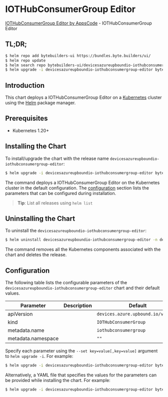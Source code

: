 # IOTHubConsumerGroup Editor

[IOTHubConsumerGroup Editor by AppsCode](https://byte.builders) - IOTHubConsumerGroup Editor

## TL;DR;

```bash
$ helm repo add bytebuilders-ui https://bundles.byte.builders/ui/
$ helm repo update
$ helm search repo bytebuilders-ui/devicesazureupboundio-iothubconsumergroup-editor --version=v0.4.18
$ helm upgrade -i devicesazureupboundio-iothubconsumergroup-editor bytebuilders-ui/devicesazureupboundio-iothubconsumergroup-editor -n default --create-namespace --version=v0.4.18
```

## Introduction

This chart deploys a IOTHubConsumerGroup Editor on a [Kubernetes](http://kubernetes.io) cluster using the [Helm](https://helm.sh) package manager.

## Prerequisites

- Kubernetes 1.20+

## Installing the Chart

To install/upgrade the chart with the release name `devicesazureupboundio-iothubconsumergroup-editor`:

```bash
$ helm upgrade -i devicesazureupboundio-iothubconsumergroup-editor bytebuilders-ui/devicesazureupboundio-iothubconsumergroup-editor -n default --create-namespace --version=v0.4.18
```

The command deploys a IOTHubConsumerGroup Editor on the Kubernetes cluster in the default configuration. The [configuration](#configuration) section lists the parameters that can be configured during installation.

> **Tip**: List all releases using `helm list`

## Uninstalling the Chart

To uninstall the `devicesazureupboundio-iothubconsumergroup-editor`:

```bash
$ helm uninstall devicesazureupboundio-iothubconsumergroup-editor -n default
```

The command removes all the Kubernetes components associated with the chart and deletes the release.

## Configuration

The following table lists the configurable parameters of the `devicesazureupboundio-iothubconsumergroup-editor` chart and their default values.

|     Parameter      | Description |                    Default                    |
|--------------------|-------------|-----------------------------------------------|
| apiVersion         |             | <code>devices.azure.upbound.io/v1beta1</code> |
| kind               |             | <code>IOTHubConsumerGroup</code>              |
| metadata.name      |             | <code>iothubconsumergroup</code>              |
| metadata.namespace |             | <code>""</code>                               |


Specify each parameter using the `--set key=value[,key=value]` argument to `helm upgrade -i`. For example:

```bash
$ helm upgrade -i devicesazureupboundio-iothubconsumergroup-editor bytebuilders-ui/devicesazureupboundio-iothubconsumergroup-editor -n default --create-namespace --version=v0.4.18 --set apiVersion=devices.azure.upbound.io/v1beta1
```

Alternatively, a YAML file that specifies the values for the parameters can be provided while
installing the chart. For example:

```bash
$ helm upgrade -i devicesazureupboundio-iothubconsumergroup-editor bytebuilders-ui/devicesazureupboundio-iothubconsumergroup-editor -n default --create-namespace --version=v0.4.18 --values values.yaml
```
